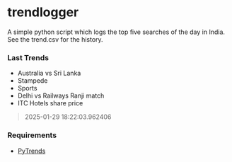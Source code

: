 # trendlogger
A simple python script which logs the top five searches of the day in India.<br>See the trend.csv for the history.<br>

<!-- Last Trends -->
### Last Trends
* Australia vs Sri Lanka
* Stampede
* Sports
* Delhi vs Railways Ranji match
* ITC Hotels share price
> 2025-01-29 18:22:03.962406

<!-- Requirements -->
### Requirements
* [PyTrends](https://github.com/dreyco676/pytrends)
